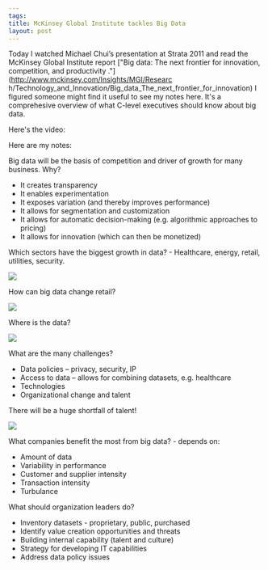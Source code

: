 ```yaml
--- 
tags: 
title: McKinsey Global Institute tackles Big Data
layout: post
---
```

Today I watched Michael Chui’s presentation at Strata 2011 and read the
McKinsey Global Institute report ["Big data: The next frontier for innovation,
competition, and productivity ."](http://www.mckinsey.com/Insights/MGI/Researc
h/Technology_and_Innovation/Big_data_The_next_frontier_for_innovation) I
figured someone might find it useful to see my notes here. It's a comprehesive
overview of what C-level executives should know about big data.

Here's the video:

Here are my notes:

Big data will be the basis of competition and driver of growth for many
business. Why?

  * It creates transparency
  * It enables experimentation
  * It exposes variation (and thereby improves performance)
  * It allows for segmentation and customization
  * It allows for automatic decision-making (e.g. algorithmic approaches to pricing)
  * It allows for innovation (which can then be monetized)

Which sectors have the biggest growth in data? - Healthcare, energy, retail,
utilities, security.

![](http://media.tumblr.com/tumblr_lwla8tScGC1r3oiuq.png)

How can big data change retail?

![](http://media.tumblr.com/tumblr_lwm0cxnNVY1r3oiuq.png)

Where is the data?

![](http://media.tumblr.com/tumblr_lwm0mx9ATz1r3oiuq.png)

What are the many challenges?

  * Data policies – privacy, security, IP
  * Access to data – allows for combining datasets, e.g. healthcare
  * Technologies
  * Organizational change and talent

There will be a huge shortfall of talent!

![](http://media.tumblr.com/tumblr_lwl90klnam1r3oiuq.png)

What companies benefit the most from big data? - depends on:

  * Amount of data
  * Variability in performance
  * Customer and supplier intensity
  * Transaction intensity
  * Turbulance

What should organization leaders do?

  * Inventory datasets - proprietary, public, purchased
  * Identify value creation opportunities and threats
  * Building internal capability (talent and culture)
  * Strategy for developing IT capabilities
  * Address data policy issues

